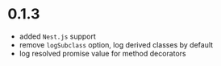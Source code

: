 # 0.1.3

* added `Nest.js` support
* remove `logSubclass` option, log derived classes by default
* log resolved promise value for method decorators